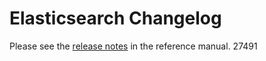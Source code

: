 # Elasticsearch Changelog

Please see the [release notes](https://www.elastic.co/guide/en/elasticsearch/reference/current/es-release-notes.html) in the reference manual.
27491
